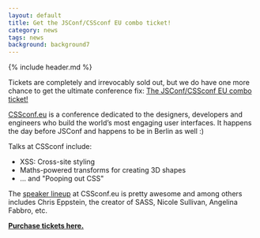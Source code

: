 ```yaml
---
layout: default
title: Get the JSConf/CSSconf EU combo ticket!
category: news
tags: news
background: background7
---
```


{% include header.md %}

Tickets are completely and irrevocably sold out, but we do have one more chance to get the ultimate conference fix: <a href="https://tito.io/jsconfeu/jsconf-eu-2013">The JSConf/CSSconf EU combo ticket!</a>

<p><a href="http://2013.cssconf.eu/">CSSconf.eu</a> is a conference dedicated to the designers, developers and engineers who build the world’s most engaging user interfaces. It happens the day before JSConf and happens to be in Berlin as well :)</p>

Talks at CSSconf include:
- XSS: Cross-site styling
- Maths-powered transforms for creating 3D shapes
- … and "Pooping out CSS"

The <a href="http://2013.cssconf.eu/speakers/">speaker lineup</a> at CSSconf.eu is pretty awesome and among others includes Chris Eppstein, the creator of SASS, Nicole Sullivan, Angelina Fabbro, etc.

<p><b><a href="https://tito.io/jsconfeu/jsconf-eu-2013">Purchase tickets here.</a></b></p>
